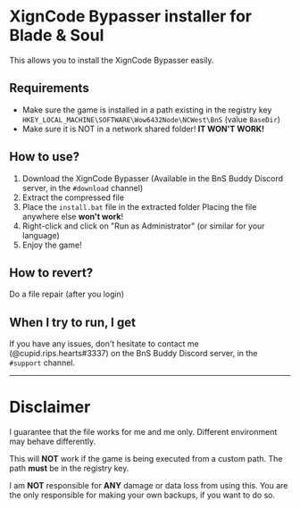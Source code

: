 # XignCode Bypasser installer for Blade &amp; Soul

This allows you to install the XignCode Bypasser easily.

## Requirements
- Make sure the game is installed in a path existing in the registry key `HKEY_LOCAL_MACHINE\SOFTWARE\Wow6432Node\NCWest\BnS` (value `BaseDir`)
- Make sure it is NOT in a network shared folder! **IT WON'T WORK!**

## How to use?

1. Download the XignCode Bypasser
    (Available in the BnS Buddy Discord server, in the `#download` channel)
2. Extract the compressed file
3. Place the `install.bat` file in the extracted folder
    Placing the file anywhere else **won't work**!
4. Right-click and click on "Run as Administrator" (or similar for your language)
5. Enjoy the game!

## How to revert?

Do a file repair (after you login)

## When I try to run, I get <xyz>

If you have any issues, don't hesitate to contact me (@cupid.rips.hearts#3337) on the BnS Buddy Discord server, in the `#support` channel.

<hr>

# Disclaimer

I guarantee that the file works for me and me only. Different environment may behave differently.

This will **NOT** work if the game is being executed from a custom path. The path **must** be in the registry key.

I am **NOT** responsible for **ANY** damage or data loss from using this. You are the only responsible for making your own backups, if you want to do so.
